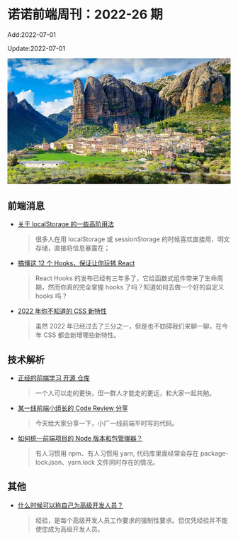 <!--
 * @Description:
 * @Author: wangfuyuan
 * @Email: wangfuyuan@nnuo.com
 * @Date: 2022-06-12 14:32:06
 * @LastEditors: wangfuyuan
 * @LastEditTime: 2022-07-01 10:19:26
 * @FilePath: \nuofe-weekly1\2022\weekly-26.md
-->

# 诺诺前端周刊：2022-26 期

Add:2022-07-01

Update:2022-07-01

![202226](../images/2022/202226.jpg)

## 前端消息

- [关于 localStorage 的一些高阶用法](https://mp.weixin.qq.com/s/vnyQgMJjiwHKtk4mTqS0eQ)

  > 很多人在用 localStorage 或 sessionStorage 的时候喜欢直接用，明文存储，直接将信息暴露在；

- [搞懂这 12 个 Hooks，保证让你玩转 React](https://mp.weixin.qq.com/s/Q2DDI1wm22zPiMUZlpAYZw)

  > React Hooks 的发布已经有三年多了，它给函数式组件带来了生命周期，然而你真的完全掌握 hooks 了吗？知道如何去做一个好的自定义 hooks 吗？

- [2022 年你不知道的 CSS 新特性](https://mp.weixin.qq.com/s/2kqorHVPq7BT3oQYGrJLMQ)

  > 虽然 2022 年已经过去了三分之一，但是也不妨碍我们来聊一聊，在今年 CSS 都会新增哪些新特性。

## 技术解析

- [正经的前端学习 开源 仓库](https://mp.weixin.qq.com/s/Z69OVTuWRglmENUxMWFNng)

  > 一个人可以走的更快，但一群人才能走的更远，和大家一起共勉。

- [某一线前端小组长的 Code Review 分享](https://mp.weixin.qq.com/s/r904T-ZdjmK77n90YYbxjg)

  > 今天给大家分享一下，小厂一线前端平时写的代码。

- [如何统一前端项目的 Node 版本和包管理器？](https://mp.weixin.qq.com/s/5cYF6yka3ns2xHQdbt808g)

  > 有人习惯用 npm、有人习惯用 yarn, 代码库里面经常会存在 package-lock.json、yarn.lock 文件同时存在的情况。

## 其他

- [什么时候可以称自己为高级开发人员？](https://mp.weixin.qq.com/s/hVZitPUeuq5g1x3aPGwYfg)

  > 经验，是每个高级开发人员工作要求的强制性要求。但仅凭经验并不能使您成为高级开发人员。
